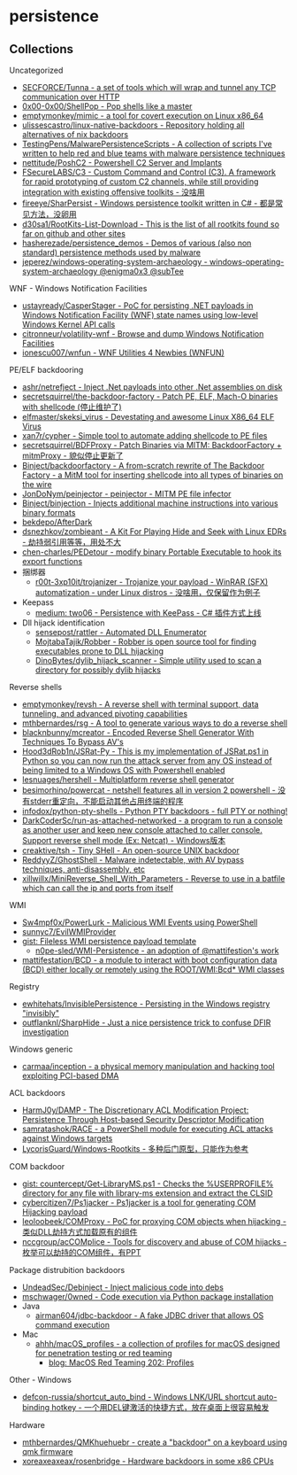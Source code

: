 # persistence

## Collections

Uncategorized

* [SECFORCE/Tunna - a set of tools which will wrap and tunnel any TCP communication over HTTP](https://github.com/SECFORCE/Tunna)
* [0x00-0x00/ShellPop - Pop shells like a master](https://github.com/0x00-0x00/ShellPop)
* [emptymonkey/mimic - a tool for covert execution on Linux x86_64](https://github.com/emptymonkey/mimic)
* [ulissescastro/linux-native-backdoors - Repository holding all alternatives of nix backdoors](https://github.com/ulissescastro/linux-native-backdoors)
* [TestingPens/MalwarePersistenceScripts - A collection of scripts I've written to help red and blue teams with malware persistence techniques](https://github.com/TestingPens/MalwarePersistenceScripts)
* [nettitude/PoshC2 - Powershell C2 Server and Implants](https://github.com/nettitude/PoshC2)
* [FSecureLABS/C3 - Custom Command and Control (C3). A framework for rapid prototyping of custom C2 channels, while still providing integration with existing offensive toolkits - 没啥用](https://github.com/FSecureLABS/C3)
* [fireeye/SharPersist - Windows persistence toolkit written in C# - 都是常见方法，没卵用](https://github.com/fireeye/SharPersist)
* [d30sa1/RootKits-List-Download - This is the list of all rootkits found so far on github and other sites](https://github.com/d30sa1/RootKits-List-Download)
* [hasherezade/persistence_demos - Demos of various (also non standard) persistence methods used by malware](https://github.com/hasherezade/persistence_demos)
* [jeperez/windows-operating-system-archaeology - windows-operating-system-archaeology @enigma0x3 @subTee](https://github.com/jeperez/windows-operating-system-archaeology)

WNF - Windows Notification Facilities

* [ustayready/CasperStager - PoC for persisting .NET payloads in Windows Notification Facility (WNF) state names using low-level Windows Kernel API calls](https://github.com/ustayready/CasperStager)
* [citronneur/volatility-wnf - Browse and dump Windows Notification Facilities](https://github.com/citronneur/volatility-wnf)
* [ionescu007/wnfun - WNF Utilities 4 Newbies (WNFUN)](https://github.com/ionescu007/wnfun)

PE/ELF backdooring

* [ashr/netrefject - Inject .Net payloads into other .Net assemblies on disk](https://github.com/ashr/netrefject)
* [secretsquirrel/the-backdoor-factory - Patch PE, ELF, Mach-O binaries with shellcode (停止维护了)](https://github.com/secretsquirrel/the-backdoor-factory)
* [elfmaster/skeksi_virus - Devestating and awesome Linux X86_64 ELF Virus](https://github.com/elfmaster/skeksi_virus)
* [xan7r/cypher - Simple tool to automate adding shellcode to PE files](https://github.com/xan7r/cypher)
* [secretsquirrel/BDFProxy - Patch Binaries via MITM: BackdoorFactory + mitmProxy - 貌似停止更新了](https://github.com/secretsquirrel/BDFProxy)
* [Binject/backdoorfactory - A from-scratch rewrite of The Backdoor Factory - a MitM tool for inserting shellcode into all types of binaries on the wire](https://github.com/Binject/backdoorfactory)
* [JonDoNym/peinjector - peinjector - MITM PE file infector](https://github.com/JonDoNym/peinjector)
* [Binject/binjection - Injects additional machine instructions into various binary formats](https://github.com/Binject/binjection)
* [bekdepo/AfterDark](https://github.com/bekdepo/AfterDark)
* [dsnezhkov/zombieant - A Kit For Playing Hide and Seek with Linux EDRs - 劫持弱引用等等，用处不大](https://github.com/dsnezhkov/zombieant/)
* [chen-charles/PEDetour - modify binary Portable Executable to hook its export functions](https://github.com/chen-charles/PEDetour)
* 捆绑器
  * [r00t-3xp10it/trojanizer - Trojanize your payload - WinRAR (SFX) automatization - under Linux distros - 没啥用，仅保留作为例子](https://github.com/r00t-3xp10it/trojanizer)
* Keepass
  * [medium: two06 - Persistence with KeePass - C# 插件方式上线](https://medium.com/@two06/persistence-with-keepass-part-1-d2e705326aa6)
* Dll hijack identification
  * [sensepost/rattler - Automated DLL Enumerator](https://github.com/sensepost/rattler)
  * [MojtabaTajik/Robber - Robber is open source tool for finding executables prone to DLL hijacking](https://github.com/MojtabaTajik/Robber)
  * [DinoBytes/dylib_hijack_scanner - Simple utility used to scan a directory for possibly dylib hijacks](https://github.com/DinoBytes/dylib_hijack_scanner)

Reverse shells

* [emptymonkey/revsh - A reverse shell with terminal support, data tunneling, and advanced pivoting capabilities](https://github.com/emptymonkey/revsh)
* [mthbernardes/rsg - A tool to generate various ways to do a reverse shell](https://github.com/mthbernardes/rsg)
* [blacknbunny/mcreator - Encoded Reverse Shell Generator With Techniques To Bypass AV's](https://github.com/blacknbunny/mcreator)
* [Hood3dRob1n/JSRat-Py - This is my implementation of JSRat.ps1 in Python so you can now run the attack server from any OS instead of being limited to a Windows OS with Powershell enabled](https://github.com/Hood3dRob1n/JSRat-Py)
* [lesnuages/hershell - Multiplatform reverse shell generator](https://github.com/lesnuages/hershell)
* [besimorhino/powercat - netshell features all in version 2 powershell - 没有stderr重定向，不能启动其他占用终端的程序](https://github.com/besimorhino/powercat)
* [infodox/python-pty-shells - Python PTY backdoors - full PTY or nothing!](https://github.com/infodox/python-pty-shells)
* [DarkCoderSc/run-as-attached-networked - a program to run a console as another user and keep new console attached to caller console. Support reverse shell mode (Ex: Netcat) - Windows版本](https://github.com/DarkCoderSc/run-as-attached-networked)
* [creaktive/tsh - Tiny SHell - An open-source UNIX backdoor](https://github.com/creaktive/tsh)
* [ReddyyZ/GhostShell - Malware indetectable, with AV bypass techniques, anti-disassembly, etc](https://github.com/ReddyyZ/GhostShell)
* [xillwillx/MiniReverse_Shell_With_Parameters - Reverse to use in a batfile which can call the ip and ports from itself](https://github.com/xillwillx/MiniReverse_Shell_With_Parameters)

WMI

* [Sw4mpf0x/PowerLurk - Malicious WMI Events using PowerShell](https://github.com/Sw4mpf0x/PowerLurk)
* [sunnyc7/EvilWMIProvider](https://github.com/sunnyc7/EvilWMIProvider)
* [gist: Fileless WMI persistence payload template](https://gist.github.com/mattifestation/e55843eef6c263608206)
  * [n0pe-sled/WMI-Persistence - an adoption of @mattifestion's work](https://github.com/n0pe-sled/WMI-Persistence/blob/master/WMI-Persistence.ps1)
* [mattifestation/BCD - a module to interact with boot configuration data (BCD) either locally or remotely using the ROOT/WMI:Bcd* WMI classes](https://github.com/mattifestation/BCD)

Registry

* [ewhitehats/InvisiblePersistence - Persisting in the Windows registry "invisibly"](https://github.com/ewhitehats/InvisiblePersistence)
* [outflanknl/SharpHide - Just a nice persistence trick to confuse DFIR investigation](https://github.com/outflanknl/SharpHide)

Windows generic

* [carmaa/inception - a physical memory manipulation and hacking tool exploiting PCI-based DMA](https://github.com/carmaa/inception)

ACL backdoors

* [HarmJ0y/DAMP - The Discretionary ACL Modification Project: Persistence Through Host-based Security Descriptor Modification](https://github.com/HarmJ0y/DAMP)
* [samratashok/RACE - a PowerShell module for executing ACL attacks against Windows targets](https://github.com/samratashok/RACE)
* [LycorisGuard/Windows-Rootkits - 多种后门原型，只能作为参考](https://github.com/LycorisGuard/Windows-Rootkits)

COM backdoor

* [gist: countercept/Get-LibraryMS.ps1 - Checks the %USERPROFILE% directory for any file with library-ms extension and extract the CLSID](https://gist.github.com/countercept/6890be67e09ba3daed38fa7aa6298fdf)
* [cybercitizen7/Ps1jacker - Ps1jacker is a tool for generating COM Hijacking payload](https://github.com/cybercitizen7/Ps1jacker)
* [leoloobeek/COMProxy - PoC for proxying COM objects when hijacking - 类似DLL劫持方式加载原有的组件](https://github.com/leoloobeek/COMProxy)
* [nccgroup/acCOMplice - Tools for discovery and abuse of COM hijacks - 枚举可以劫持的COM组件，有PPT](https://github.com/nccgroup/acCOMplice)

Package distrubition backdoors

* [UndeadSec/Debinject - Inject malicious code into debs](https://github.com/UndeadSec/Debinject)
* [mschwager/0wned - Code execution via Python package installation](https://github.com/mschwager/0wned)
* Java
  * [airman604/jdbc-backdoor - A fake JDBC driver that allows OS command execution](https://github.com/airman604/jdbc-backdoor)
* Mac
  * [ahhh/macOS_profiles - a collection of profiles for macOS designed for penetration testing or red teaming](https://github.com/ahhh/macOS_profiles)
    * [blog: MacOS Red Teaming 202: Profiles](http://lockboxx.blogspot.com/2019/03/macos-red-teaming-202-profiles.html)

Other - Windows

* [defcon-russia/shortcut_auto_bind - Windows LNK/URL shortcut auto-binding hotkey - 一个用DEL键激活的快捷方式，放在桌面上很容易触发](https://github.com/defcon-russia/shortcut_auto_bind)

Hardware

* [mthbernardes/QMKhuehuebr - create a "backdoor" on a keyboard using qmk firmware](https://github.com/mthbernardes/QMKhuehuebr)
* [xoreaxeaxeax/rosenbridge - Hardware backdoors in some x86 CPUs](https://github.com/xoreaxeaxeax/rosenbridge)



